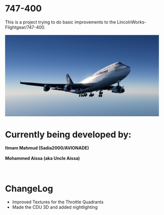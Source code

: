 # 747-400
This is a project trying to do basic improvements to the LincolnWorks-Flightgear/747-400.<br><br>
<img src=https://github.com/Sadia2000/747-400/blob/master/Splash/splash1.png alt=747-400_splashscreen>

# Currently being developed by:
<b>Itmam Mahmud (Sadia2000/AVIONADE)</b><br><br>
<b>Mohammed Aissa (aka Uncle Aissa)</b>
<br><br><br>
# ChangeLog
<ul>
  <li>Improved Textures for the Throttle Quadrants</li>
  <li>Made the CDU 3D and added nightlighting</li>
<ul>
